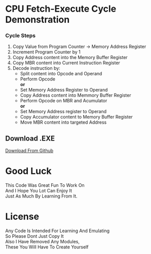 # CPU Fetch-Execute Cycle Demonstration

### Cycle Steps ###
1. Copy Value from Program Counter -> Memory Address Register
2. Increment Program Counter by 1
3. Copy Address content into the Memory Buffer Register
4. Copy MBR content into Current Instruction Register
5. Decode instruction by:
    * Split content into Opcode and Operand
    * Perform Opcode</br>
    __or__
    * Set Memory Address Register to Operand
    * Copy Address content into Memmory Buffer Register
    * Perform Opcode on MBR and Acumulator</br>
    __or__
    * Set Memory Address register to Operand
    * Copy Accumulator content to Memory Buffer Register
    * Move MBR content into targeted Address
    
## Download .EXE ##
<a href="https://github.com/Jaminima/CPUCycleExample/blob/master/CPUCycleExample.exe?raw=true">Download From Github</a>

# Good Luck
This Code Was Great Fun To Work On</BR>
And I Hope You Lot Can Enjoy It</BR>
Just As Much By Learning From It.

# License
Any Code Is Intended For Learning And Emulating</BR>
So Please Dont Just Copy It</BR>
Also I Have Removed Any Modules,</BR>
These You Will Have To Create Yourself
